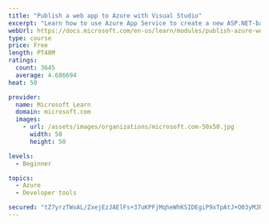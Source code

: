 ```yaml
---
title: "Publish a web app to Azure with Visual Studio"
excerpt: "Learn how to use Azure App Service to create a new ASP.NET-based web app, then publish and update directly from Visual Studio."
webUrl: https://docs.microsoft.com/en-us/learn/modules/publish-azure-web-app-with-visual-studio/
type: course
price: Free
length: PT48M
ratings:
  count: 3645
  average: 4.686694
heat: 50

provider:
  name: Microsoft Learn
  domain: microsoft.com
  images:
    - url: /assets/images/organizations/microsoft.com-50x50.jpg
      width: 50
      height: 50

levels:
  - Beginner

topics:
  - Azure
  - Developer tools

secured: "tZ7yrzTWsAL/ZxejEzJAElFs+37uKPFjMqheWhKSIDEgiP9xTpAtJ+O03yMJRN1pmM6yPbpi36VGoWav5xkmsG2II8o9PvJE9YvLGmTdnQFvHORJ04OaNR6eHqtXXDOFeGgHD+le+TJY3Ty0X0+Vx38h8xubv0dVVmCQD/JKeXsq+EvsjN7MoKYInc7JYTQm/nzAIit4k6iEZad0Nw7JwTv7rPrB+WZsgo2Dw/JBh+d/OxfCl3UhjjYaAnHLwKV96sClnrEK7KRqDSx2/zCHWhH8aUHo9cOCcskv1oN4yLRlDGyLTO1nxFVUHx3rcEf0PN60PoiENQEP3//Xjq9Zsnf5k9v2/S3yE1IX2NCI2lVCZjziXJMMyj+XhEKi1Sh0lY+vbZRglLTZdFS+PKc+61Ylf0NwCpf3bRLHxnhkH1I=;wMxfNJlyfsCZpTyN9LTspg=="
---
```



